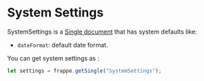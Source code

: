 
# System Settings

SystemSettings is a [Single document](/frappejs/docs/models/singles.md) that has system defaults like:

- `dateFormat`: default date format.

You can get system settings as :

```js
let settings = frappe.getSingle("SystemSettings");
```
